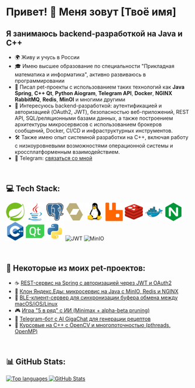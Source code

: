 Привет! 👋 Меня зовут [Твоё имя]
===================================

Я занимаюсь backend-разработкой на Java и C++
----------------------------------------------

* 🌍 Живу и учусь в России  
* 🎓 Имею высшее образование по специальности "Прикладная математика и информатика", активно развиваюсь в программировании  
* 🚀 Писал pet-проекты с использованием таких технологий как **Java Spring**, **C++ Qt**, **Python Aiogram**, **Telegram API**, **Docker**, **NGINX** **RabbitMQ**, **Redis**, **MinOI** и многими другими
* 🔐 Интересуюсь backend-разработкой: аутентификацией и авторизацией (OAuth2, JWT), безопасностью веб-приложений, REST API, SQL/реляционными базами данных, а также построением архитектуры микросервисов с использованием брокеров сообщений, Docker, CI/CD и инфраструктурных инструментов.
* 🛠️ Также имею опыт системной разработки на C++, включая работу с низкоуровневыми возможностями операционной системы и кроссплатформенным взаимодействием.
* 💬 Telegram: [связаться со мной](https://t.me/ispaxer)  

<br/>

💻 Tech Stack:
--------------

<p align="left">
  <img src="https://github.com/devicons/devicon/blob/master/icons/spring/spring-original.svg" width="50" height="50" alt="Spring"/>
  <img src="https://github.com/devicons/devicon/blob/master/icons/java/java-original.svg" width="50" height="50" alt="Java"/>
  <img src="https://github.com/devicons/devicon/blob/master/icons/postgresql/postgresql-original.svg" width="50" height="50" alt="PostgreSQL"/>
  <img src="https://github.com/devicons/devicon/blob/master/icons/hibernate/hibernate-plain.svg" width="50" height="50" alt="Hibernate"/>
  <img src="https://github.com/devicons/devicon/blob/master/icons/linux/linux-original.svg" width="50" height="50" alt="Linux"/>
  <img src="https://github.com/devicons/devicon/blob/master/icons/rabbitmq/rabbitmq-original.svg" width="50" height="50" alt="RabbitMQ"/>
  <img src="https://github.com/devicons/devicon/blob/master/icons/redis/redis-original.svg" width="50" height="50" alt="Redis"/>
  <img src="https://github.com/devicons/devicon/blob/master/icons/docker/docker-original.svg" width="50" height="50" alt="Docker"/>
  <img src="https://github.com/devicons/devicon/blob/master/icons/nginx/nginx-original.svg" width="50" height="50" alt="NGINX"/>
  <img src="https://github.com/devicons/devicon/blob/master/icons/cplusplus/cplusplus-original.svg" width="50" height="50" alt="C++"/>
  <img src="https://github.com/devicons/devicon/blob/master/icons/qt/qt-original.svg" width="50" height="50" alt="Qt"/>
  <img src="https://github.com/devicons/devicon/blob/master/icons/python/python-original.svg" width="50" height="50" alt="Python"/>
  <img src="https://img.shields.io/badge/JWT-blue?style=for-the-badge&logo=jsonwebtokens&logoColor=white" height="40" alt="JWT"/>
  <img src="https://img.shields.io/badge/MinIO-red?style=for-the-badge&logo=minio&logoColor=white" height="40" alt="MinIO"/>
</p>

<br/>

📌 Некоторые из моих pet-проектов:
-----------------------------------
- ☕ [REST-сервис на Spring с авторизацией через JWT и OAuth2](https://github.com/iSpaxer?tab=repositories#:~:text=Star-,AccountService,-Public) 
- 🍔 [Клон Яндекс.Еды: микросервис на Java с MinIO, Redis и NGINX](https://github.com/iSpaxer?tab=repositories&q=&type=public&language=&sort=#:~:text=Star-,Javetex,-Public) 
- 📡 [BLE-клиент-сервер для синхронизации буфера обмена между macOS/iOS/Linux](https://github.com/iSpaxer/Spaxer)
- 🎮 [Игра "5 в ряд" с ИИ (Minimax + alpha-beta pruning)](https://github.com/iSpaxer/ITT-Infinity_TicTac) 
- 🧠 [Telegram-бот с AI GigaChat для генерации рецептов](https://github.com/iSpaxer?tab=repositories&q=&type=public&language=&sort=#:~:text=Star-,GigachatBot,-Public) 
- 🎥 [Курсовые на C++ с OpenCV и многопоточностью (pthreads, OpenMP)](https://github.com/orgs/Fundamentals-of-parallel-computing/repositories)  

<br/>

📊 GitHub Stats:
------------------

<a href="https://github.com/Твой_ник">
  <img src="https://github-readme-stats.vercel.app/api/top-langs/?username=Твой_ник&langs_count=6&title_color=ffb400&text_color=ffffff&icon_color=00c896&bg_color=0d1117&hide_border=true&locale=ru&custom_title=Top%20Languages&layout=compact" alt="Top languages"/>
</a>

<a href="https://github.com/Твой_ник">
  <img src="https://github-readme-stats.vercel.app/api?username=Твой_ник&show_icons=true&hide_border=true&bg_color=0d1117&title_color=ffb400&text_color=ffffff&icon_color=00c896" alt="GitHub Stats"/>
</a>